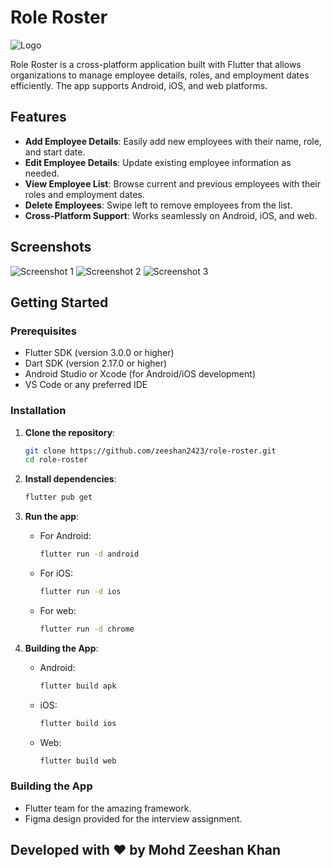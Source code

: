 # Role Roster

![Logo](assets/logo.png) <!-- Replace with your actual logo path -->

Role Roster is a cross-platform application built with Flutter that allows organizations to manage employee details, roles, and employment dates efficiently. The app supports Android, iOS, and web platforms.

## Features

- **Add Employee Details**: Easily add new employees with their name, role, and start date.
- **Edit Employee Details**: Update existing employee information as needed.
- **View Employee List**: Browse current and previous employees with their roles and employment dates.
- **Delete Employees**: Swipe left to remove employees from the list.
- **Cross-Platform Support**: Works seamlessly on Android, iOS, and web.

## Screenshots

![Screenshot 1](assets/screenshot1.png) <!-- Replace with actual screenshot paths -->
![Screenshot 2](assets/screenshot2.png)
![Screenshot 3](assets/screenshot3.png)

## Getting Started

### Prerequisites

- Flutter SDK (version 3.0.0 or higher)
- Dart SDK (version 2.17.0 or higher)
- Android Studio or Xcode (for Android/iOS development)
- VS Code or any preferred IDE

### Installation

1. **Clone the repository**:
   ```bash
   git clone https://github.com/zeeshan2423/role-roster.git
   cd role-roster

2. **Install dependencies**:

    ```bash
    flutter pub get

3. **Run the app**:

   * For Android:
       ```bash
       flutter run -d android
   * For iOS:
       ```bash
       flutter run -d ios
   * For web:
       ```bash
       flutter run -d chrome

4. **Building the App**:

    * Android:
        ```bash
        flutter build apk
    * iOS:
        ```bash
        flutter build ios
   * Web:
       ```bash
       flutter build web

### Building the App

- Flutter team for the amazing framework.
- Figma design provided for the interview assignment.

## Developed with ❤️ by Mohd Zeeshan Khan